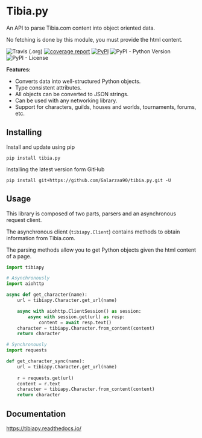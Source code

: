 # Tibia.py
An API to parse Tibia.com content into object oriented data.

No fetching is done by this module, you must provide the html content.

![Travis (.org)](https://img.shields.io/travis/Galarzaa90/tibia.py.svg)
[![coverage report](https://gitlab.com/Galarzaa90/tibia.py/badges/master/coverage.svg)](https://galarzaa90.gitlab.io/tibia.py/coverage/)
[![PyPI](https://img.shields.io/pypi/v/tibia.py.svg)](https://pypi.python.org/pypi/tibia.py/)
![PyPI - Python Version](https://img.shields.io/pypi/pyversions/tibia.py.svg)
![PyPI - License](https://img.shields.io/pypi/l/tibia.py.svg)

**Features:**

- Converts data into well-structured Python objects.
- Type consistent attributes.
- All objects can be converted to JSON strings.
- Can be used with any networking library.
- Support for characters, guilds, houses and worlds, tournaments, forums, etc.

## Installing
Install and update using pip

```commandline
pip install tibia.py
```

Installing the latest version form GitHub

```commandline
pip install git+https://github.com/Galarzaa90/tibia.py.git -U
```

## Usage
This library is composed of two parts, parsers and an asynchronous request client.

The asynchronous client (`tibiapy.Client`) contains methods to obtain information from Tibia.com.

The parsing methods allow you to get Python objects given the html content of a page.

```python
import tibiapy

# Asynchronously
import aiohttp

async def get_character(name):
    url = tibiapy.Character.get_url(name)

    async with aiohttp.ClientSession() as session:
        async with session.get(url) as resp:
            content = await resp.text()
    character = tibiapy.Character.from_content(content)
    return character

# Synchronously
import requests

def get_character_sync(name):
    url = tibiapy.Character.get_url(name)
    
    r = requests.get(url)
    content = r.text
    character = tibiapy.Character.from_content(content)
    return character

```

## Documentation
https://tibiapy.readthedocs.io/
